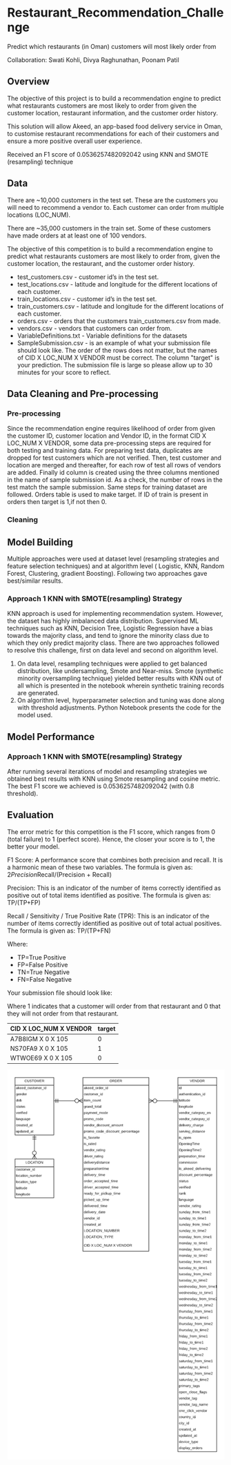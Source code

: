 # Restaurant_Recommendation_Challenge
Predict which restaurants (in Oman) customers will most likely order from

Collaboration: Swati Kohli, Divya Raghunathan, Poonam Patil

## Overview

The objective of this project is to build a recommendation engine to predict what restaurants customers are most likely to order from given the customer location, restaurant information, and the customer order history.

This solution will allow Akeed, an app-based food delivery service in Oman, to customise restaurant recommendations for each of their customers and ensure a more positive overall user experience.

Received an F1 score of 0.0536257482092042 using KNN and SMOTE (resampling) technique 

## Data

There are ~10,000 customers in the test set. These are the customers you will need to recommend a vendor to. Each customer can order from multiple locations (LOC_NUM).

There are ~35,000 customers in the train set. Some of these customers have made orders at at least one of 100 vendors.

The objective of this competition is to build a recommendation engine to predict what restaurants customers are most likely to order from, given the customer location, the restaurant, and the customer order history.

* test_customers.csv - customer id’s in the test set.
* test_locations.csv - latitude and longitude for the different locations of each customer.
* train_locations.csv - customer id’s in the test set.
* train_customers.csv - latitude and longitude for the different locations of each customer.
* orders.csv - orders that the customers train_customers.csv from made.
* vendors.csv - vendors that customers can order from.
* VariableDefinitions.txt - Variable definitions for the datasets
* SampleSubmission.csv - is an example of what your submission file should look like. The order of the rows does not matter, but the names of CID X LOC_NUM X VENDOR must be correct. The column "target" is your prediction. The submission file is large so please allow up to 30 minutes for your score to reflect.

## Data Cleaning and Pre-processing
### Pre-processing
Since the recommendation engine requires likelihood of order from given the customer ID, customer location and Vendor ID, in the format CID X LOC_NUM X VENDOR, some data pre-processing steps are required for both testing and training data. 
For preparing test data, duplicates are dropped for test customers which are not verified. Then, test customer and location are merged and thereafter, for each row of test all rows of vendors are added. Finally id column is created using the three columns mentioned in the name of sample submission id. As a check, the number of rows in the test match the sample submission.
Same steps for training dataset are followed.
Orders table is used to make target. If ID of train is present in orders then target is 1,if not then 0.
### Cleaning

## Model Building
Multiple approaches were used at dataset level (resampling strategies and feature selection techniques) and at algorithm level ( Logistic, KNN, Random Forest, Clustering, gradient Boosting). Following two approaches gave best/similar results.

### Approach 1 KNN with SMOTE(resampling) Strategy
KNN approach is used for implementing recommendation system. However, the dataset has highly imbalanced data distribution. Supervised ML techniques such as KNN, Decision Tree, Logistic Regression have a bias towards the majority class, and tend to ignore the minority class due to which they only predict majority class. There are two approaches followed to resolve this challenge, first on data level and second on algorithm level.

1. On data level, resampling techniques were applied to get balanced distribution, like undersampling, Smote and Near-miss. Smote (synthetic minority oversampling technique) yielded better results with KNN out of all which is presented in the notebook wherein synthetic training records are generated.
2. On algorithm level, hyperparameter selection and tuning was done along with threshold adjustments.
Python Notebook presents the code for the model used.

## Model Performance
### Approach 1 KNN with SMOTE(resampling) Strategy
After running several iterations of model and resampling strategies we obtained best results with KNN using Smote resampling and cosine metric.
The best F1 score we achieved is 0.0536257482092042 (with 0.8 threshold). 

## Evaluation

The error metric for this competition is the F1 score, which ranges from 0 (total failure) to 1 (perfect score). Hence, the closer your score is to 1, the better your model.

F1 Score: A performance score that combines both precision and recall. It is a harmonic mean of these two variables. The formula is given as: 2*Precision*Recall/(Precision + Recall)

Precision: This is an indicator of the number of items correctly identified as positive out of total items identified as positive. The formula is given as: TP/(TP+FP)

Recall / Sensitivity / True Positive Rate (TPR): This is an indicator of the number of items correctly identified as positive out of total actual positives. The formula is given as: TP/(TP+FN)

Where:

* TP=True Positive
* FP=False Positive
* TN=True Negative
* FN=False Negative

Your submission file should look like:

Where 1 indicates that a customer will order from that restaurant and 0 that they will not order from that restaurant.

|CID X LOC_NUM X VENDOR |    target                    |
|-----------------------|:-----------------------------|
|A7B8IGM X 0 X 105      |      0
|NS70FA9 X 0 X 105      |      1
|WTWOE69 X 0 X 105      |      0


<img src="image/Train.png" alt="alt text" width="1000"/>






